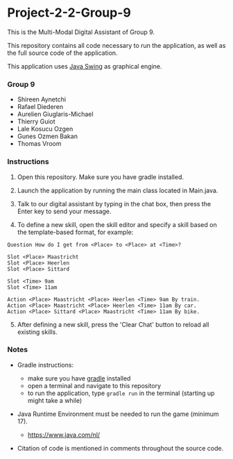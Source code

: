 # Project-2-2-Group-9

This is the Multi-Modal Digital Assistant of Group 9.

This repository contains all code necessary to run the application,
as well as the full source code of the application.

This application uses [Java Swing](https://en.wikipedia.org/wiki/Swing_(Java)) as graphical engine.

### Group 9
- Shireen Aynetchi
- Rafael Diederen
- Aurelien Giuglaris-Michael
- Thierry Guiot
- Lale Kosucu Ozgen
- Gunes Ozmen Bakan
- Thomas Vroom

### Instructions

1. Open this repository. Make sure you have gradle installed.
2. Launch the application by running the main class located in Main.java.

3. Talk to our digital assistant by typing in the chat box, then press the Enter key to send your message.
4. To define a new skill, open the skill editor and specify a skill based on the template-based format, for example:

```
Question How do I get from <Place> to <Place> at <Time>?

Slot <Place> Maastricht
Slot <Place> Heerlen
Slot <Place> Sittard

Slot <Time> 9am
Slot <Time> 11am

Action <Place> Maastricht <Place> Heerlen <Time> 9am By train.
Action <Place> Maastricht <Place> Heerlen <Time> 11am By car.
Action <Place> Sittard <Place> Maastricht <Time> 11am By bike.
```

5. After defining a new skill, press the 'Clear Chat' button to reload all existing skills.

### Notes

- Gradle instructions:
  - make sure you have [gradle](https://gradle.org/) installed
  - open a terminal and navigate to this repository
  - to run the application, type `gradle run` in the terminal (starting up might take a while)

- Java Runtime Environment must be needed to run the game (minimum 17).
  - https://www.java.com/nl/

- Citation of code is mentioned in comments throughout the source code.
